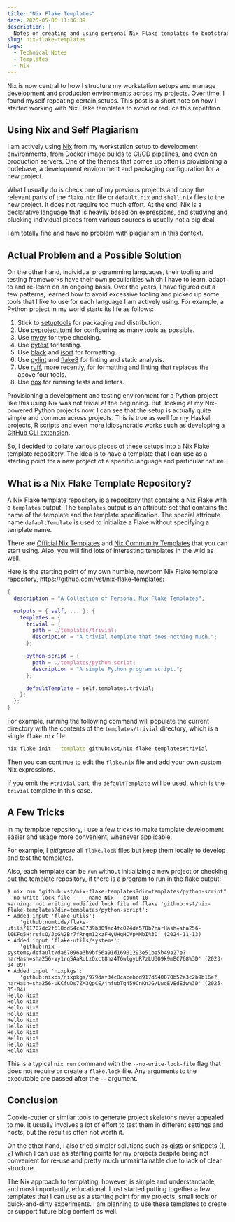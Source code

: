 ```yaml
---
title: "Nix Flake Templates"
date: 2025-05-06 11:36:39
description: |
  Notes on creating and using personal Nix Flake templates to bootstrap new projects or experiments.
slug: nix-flake-templates
tags:
  - Technical Notes
  - Templates
  - Nix
---
```


Nix is now central to how I structure my workstation setups and manage
development and production environments across my projects. Over time, I found
myself repeating certain setups. This post is a short note on how I started
working with Nix Flake templates to avoid or reduce this repetition.

<!--more-->

## Using Nix and Self Plagiarism

I am actively using [Nix] from my workstation setup to development environments,
from Docker image builds to CI/CD pipelines, and even on production servers. One
of the themes that comes up often is provisioning a codebase, a development
environment and packaging configuration for a new project.

What I usually do is check one of my previous projects and copy the relevant
parts of the `flake.nix` file or `default.nix` and `shell.nix` files to the new
project. It does not require too much effort. At the end, Nix is a declarative
language that is heavily based on expressions, and studying and plucking
individual pieces from various sources is usually not a big deal.

I am totally fine and have no problem with plagiarism in this context.

## Actual Problem and a Possible Solution

On the other hand, individual programming languages, their tooling and testing
frameworks have their own peculiarities which I have to learn, adapt to and
re-learn on an ongoing basis. Over the years, I have figured out a few patterns,
learned how to avoid excessive tooling and picked up some tools that I like to
use for each language I am actively using. For example, a Python project in my
world starts its life as follows:

1. Stick to [setuptools] for packaging and distribution.
1. Use [pyproject.toml] for configuring as many tools as possible.
1. Use [mypy] for type checking.
1. Use [pytest] for testing.
1. Use [black] and [isort] for formatting.
1. Use [pylint] and [flake8] for linting and static analysis.
1. Use [ruff], more recently, for formatting and linting that replaces the above
   four tools.
1. Use [nox] for running tests and linters.

Provisioning a development and testing environment for a Python project like
this using Nix was not trivial at the beginning. But, looking at my Nix-powered
Python projects now, I can see that the setup is actually quite simple and
common across projects. This is true as well for my Haskell projects, R scripts
and even more idiosyncratic works such as developing a [GitHub CLI
extension][gh-extension].

So, I decided to collate various pieces of these setups into a Nix Flake
template repository. The idea is to have a template that I can use as a starting
point for a new project of a specific language and particular nature.

## What is a Nix Flake Template Repository?

A Nix Flake template repository is a repository that contains a Nix Flake with a
`templates` output. The `templates` output is an attribute set that contains the
name of the template and the template specification. The special attribute name
`defaultTemplate` is used to initialize a Flake without specifying a template
name.

There are [Official Nix Templates] and [Nix Community Templates] that you can
start using. Also, you will find lots of interesting templates in the wild as
well.

Here is the starting point of my own humble, newborn Nix Flake template
repository, <https://github.com/vst/nix-flake-templates>:

```nix
{
  description = "A Collection of Personal Nix Flake Templates";

  outputs = { self, ... }: {
    templates = {
      trivial = {
        path = ./templates/trivial;
        description = "A trivial template that does nothing much.";
      };

      python-script = {
        path = ./templates/python-script;
        description = "A simple Python program script.";
      };

      defaultTemplate = self.templates.trivial;
    };
  };
}
```

For example, running the following command will populate the current directory
with the contents of the `templates/trivial` directory, which is a single
`flake.nix` file:

```sh
nix flake init --template github:vst/nix-flake-templates#trivial
```

Then you can continue to edit the `flake.nix` file and add your own custom Nix
expressions.

If you omit the `#trivial` part, the `defaultTemplate` will be used, which is
the `trivial` template in this case.

## A Few Tricks

In my template repository, I use a few tricks to make template development
easier and usage more convenient, whenever applicable.

For example, I _gitignore_ all `flake.lock` files but keep them locally to
develop and test the templates.

Also, each template can be `run` without initializing a new project or checking
out the template repository, if there is a program to run in the flake output:

```console
$ nix run "github:vst/nix-flake-templates?dir=templates/python-script" --no-write-lock-file -- --name Nix --count 10
warning: not writing modified lock file of flake 'github:vst/nix-flake-templates?dir=templates/python-script':
• Added input 'flake-utils':
    'github:numtide/flake-utils/11707dc2f618dd54ca8739b309ec4fc024de578b?narHash=sha256-l0KFg5HjrsfsO/JpG%2Br7fRrqm12kzFHyUHqHCVpMMbI%3D' (2024-11-13)
• Added input 'flake-utils/systems':
    'github:nix-systems/default/da67096a3b9bf56a91d16901293e51ba5b49a27e?narHash=sha256-Vy1rq5AaRuLzOxct8nz4T6wlgyUR7zLU309k9mBC768%3D' (2023-04-09)
• Added input 'nixpkgs':
    'github:nixos/nixpkgs/979daf34c8cacebcd917d540070b52a3c2b9b16e?narHash=sha256-uKCfuDs7ZM3QpCE/jnfubTg459CnKnJG/LwqEVEdEiw%3D' (2025-05-04)
Hello Nix!
Hello Nix!
Hello Nix!
Hello Nix!
Hello Nix!
Hello Nix!
Hello Nix!
Hello Nix!
Hello Nix!
Hello Nix!
```

This is a typical `nix run` command with the `--no-write-lock-file` flag that
does not require or create a `flake.lock` file. Any arguments to the executable
are passed after the `--` argument.

## Conclusion

Cookie-cutter or similar tools to generate project skeletons never appealed to
me. It usually involves a lot of effort to test them in different settings and
hosts, but the result is often not worth it.

On the other hand, I also tried simpler solutions such as [gist]s or snippets
([1][snippet-1], [2][snippet-2]) which I can use as starting points for my
projects despite being not convenient for re-use and pretty much unmaintainable
due to lack of clear structure.

The Nix approach to templating, however, is simple and understandable, and most
importantly, educational. I just started putting together a few templates that I
can use as a starting point for my projects, small tools or quick-and-dirty
experiments. I am planning to use these templates to create or support future
blog content as well.

<!-- REFERENCES -->

[Nix Community Templates]: https://github.com/nix-community/templates
[Nix]: https://nixos.org/
[Official Nix Templates]: https://github.com/NixOS/templates
[black]: https://black.readthedocs.io/en/stable/
[flake8]: https://flake8.pycqa.org/en/latest/
[gh-extension]: https://cli.github.com/manual/gh_extension
[gist]: https://gist.github.com/
[isort]: https://pycqa.github.io/isort/
[mypy]: https://mypy.readthedocs.io/en/stable/
[nox]: https://nox.thea.codes/en/stable/
[pylint]: https://pylint.pycqa.org/en/latest/
[pyproject.toml]: https://peps.python.org/pep-0518/
[pytest]: https://docs.pytest.org/en/latest/
[ruff]: https://docs.astral.sh/ruff/
[setuptools]: https://setuptools.pypa.io/en/latest/
[snippet-1]: https://github.com/joaotavora/yasnippet
[snippet-2]: https://github.com/L3MON4D3/LuaSnip
